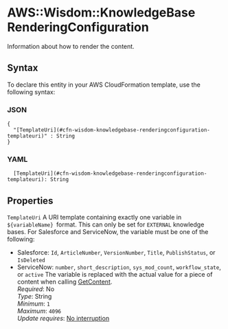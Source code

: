 # AWS::Wisdom::KnowledgeBase RenderingConfiguration<a name="aws-properties-wisdom-knowledgebase-renderingconfiguration"></a>

Information about how to render the content\.

## Syntax<a name="aws-properties-wisdom-knowledgebase-renderingconfiguration-syntax"></a>

To declare this entity in your AWS CloudFormation template, use the following syntax:

### JSON<a name="aws-properties-wisdom-knowledgebase-renderingconfiguration-syntax.json"></a>

```
{
  "[TemplateUri](#cfn-wisdom-knowledgebase-renderingconfiguration-templateuri)" : String
}
```

### YAML<a name="aws-properties-wisdom-knowledgebase-renderingconfiguration-syntax.yaml"></a>

```
  [TemplateUri](#cfn-wisdom-knowledgebase-renderingconfiguration-templateuri): String
```

## Properties<a name="aws-properties-wisdom-knowledgebase-renderingconfiguration-properties"></a>

`TemplateUri`  <a name="cfn-wisdom-knowledgebase-renderingconfiguration-templateuri"></a>
A URI template containing exactly one variable in `${variableName} `format\. This can only be set for `EXTERNAL` knowledge bases\. For Salesforce and ServiceNow, the variable must be one of the following:  
+ Salesforce: `Id`, `ArticleNumber`, `VersionNumber`, `Title`, `PublishStatus`, or `IsDeleted`
+ ServiceNow: `number`, `short_description`, `sys_mod_count`, `workflow_state`, or `active`
The variable is replaced with the actual value for a piece of content when calling [GetContent](https://docs.aws.amazon.com/wisdom/latest/APIReference/API_GetContent.html)\.   
*Required*: No  
*Type*: String  
*Minimum*: `1`  
*Maximum*: `4096`  
*Update requires*: [No interruption](https://docs.aws.amazon.com/AWSCloudFormation/latest/UserGuide/using-cfn-updating-stacks-update-behaviors.html#update-no-interrupt)